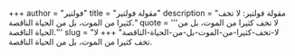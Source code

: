 +++
author = "فولتير"
title = "مقولة فولتير"
description = "مقولة فولتير: لا تخف كثيرا من الموت، بل من الحياة الناقصة."
quote = '''لا تخف كثيرا من الموت، بل من الحياة الناقصة.''' 
slug = "لا-تخف-كثيرا-من-الموت-بل-من-الحياة-الناقصة"
+++
لا تخف كثيرا من الموت، بل من الحياة الناقصة.
